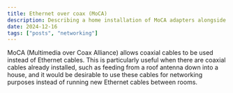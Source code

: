 ```yaml
---
title: Ethernet over coax (MoCA)
description: Describing a home installation of MoCA adapters alongside existing coaxial cables for use with a wireless access point.
date: 2024-12-16
tags: ["posts", "networking"]
---
```


MoCA (Multimedia over Coax Alliance) allows coaxial cables to be used instead of Ethernet cables. This is particularly useful when there are coaxial cables already installed, such as feeding from a roof antenna down into a house, and it would be desirable to use these cables for networking purposes instead of running new Ethernet cables between rooms.



